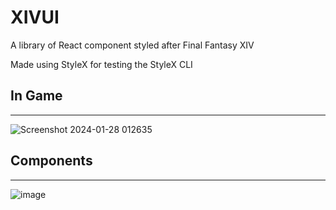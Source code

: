 # XIVUI

A library of React component styled after Final Fantasy XIV

Made using StyleX for testing the StyleX CLI

## In Game

---

![Screenshot 2024-01-28 012635](https://github.com/Jta26/XIVUI/assets/24259636/da6e33fd-a4f2-48dc-987b-e25953fb9e61)

## Components

---

![image](https://github.com/user-attachments/assets/a1adc33b-5753-4eac-94fa-1aa21d0b5a08)
